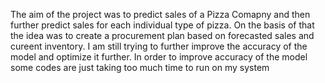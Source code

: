 The aim of the project was to predict sales of a Pizza Comapny and then further predict sales for each individual type of pizza. On the basis of that the idea was to create a procurement plan based on forecasted sales
and cureent inventory.
I am still trying to further improve the accuracy of the model and optimize it further. In order to improve accuracy of the model some codes are just taking too much time to run on my system
